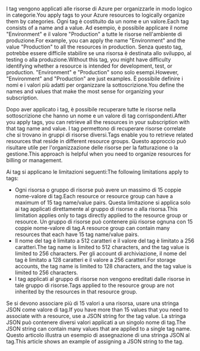 <span data-ttu-id="0fdc1-101">I tag vengono applicati alle risorse di Azure per organizzarle in modo logico in categorie.</span><span class="sxs-lookup"><span data-stu-id="0fdc1-101">You apply tags to your Azure resources to logically organize them by categories.</span></span> <span data-ttu-id="0fdc1-102">Ogni tag è costituito da un nome e un valore.</span><span class="sxs-lookup"><span data-stu-id="0fdc1-102">Each tag consists of a name and a value.</span></span> <span data-ttu-id="0fdc1-103">Ad esempio, è possibile applicare il nome "Environment" e il valore "Production" a tutte le risorse nell'ambiente di produzione.</span><span class="sxs-lookup"><span data-stu-id="0fdc1-103">For example, you can apply the name "Environment" and the value "Production" to all the resources in production.</span></span> <span data-ttu-id="0fdc1-104">Senza questo tag, potrebbe essere difficile stabilire se una risorsa è destinata allo sviluppo, al testing o alla produzione.</span><span class="sxs-lookup"><span data-stu-id="0fdc1-104">Without this tag, you might have difficulty identifying whether a resource is intended for development, test, or production.</span></span> <span data-ttu-id="0fdc1-105">"Environment" e "Production" sono solo esempi.</span><span class="sxs-lookup"><span data-stu-id="0fdc1-105">However, "Environment" and "Production" are just examples.</span></span> <span data-ttu-id="0fdc1-106">È possibile definire i nomi e i valori più adatti per organizzare la sottoscrizione.</span><span class="sxs-lookup"><span data-stu-id="0fdc1-106">You define the names and values that make the most sense for organizing your subscription.</span></span>

<span data-ttu-id="0fdc1-107">Dopo aver applicato i tag, è possibile recuperare tutte le risorse nella sottoscrizione che hanno un nome e un valore di tag corrispondenti.</span><span class="sxs-lookup"><span data-stu-id="0fdc1-107">After you apply tags, you can retrieve all the resources in your subscription with that tag name and value.</span></span> <span data-ttu-id="0fdc1-108">I tag permettono di recuperare risorse correlate che si trovano in gruppi di risorse diversi.</span><span class="sxs-lookup"><span data-stu-id="0fdc1-108">Tags enable you to retrieve related resources that reside in different resource groups.</span></span> <span data-ttu-id="0fdc1-109">Questo approccio può risultare utile per l'organizzazione delle risorse per la fatturazione o la gestione.</span><span class="sxs-lookup"><span data-stu-id="0fdc1-109">This approach is helpful when you need to organize resources for billing or management.</span></span>

<span data-ttu-id="0fdc1-110">Ai tag si applicano le limitazioni seguenti:</span><span class="sxs-lookup"><span data-stu-id="0fdc1-110">The following limitations apply to tags:</span></span>

* <span data-ttu-id="0fdc1-111">Ogni risorsa o gruppo di risorse può avere un massimo di 15 coppie nome-valore di tag.</span><span class="sxs-lookup"><span data-stu-id="0fdc1-111">Each resource or resource group can have a maximum of 15 tag name/value pairs.</span></span> <span data-ttu-id="0fdc1-112">Questa limitazione si applica solo ai tag applicati direttamente al gruppo di risorse o alla risorsa.</span><span class="sxs-lookup"><span data-stu-id="0fdc1-112">This limitation applies only to tags directly applied to the resource group or resource.</span></span> <span data-ttu-id="0fdc1-113">Un gruppo di risorse può contenere più risorse ognuna con 15 coppie nome-valore di tag.</span><span class="sxs-lookup"><span data-stu-id="0fdc1-113">A resource group can contain many resources that each have 15 tag name/value pairs.</span></span> 
* <span data-ttu-id="0fdc1-114">Il nome del tag è limitato a 512 caratteri e il valore del tag è limitato a 256 caratteri.</span><span class="sxs-lookup"><span data-stu-id="0fdc1-114">The tag name is limited to 512 characters, and the tag value is limited to 256 characters.</span></span> <span data-ttu-id="0fdc1-115">Per gli account di archiviazione, il nome del tag è limitato a 128 caratteri e il valore a 256 caratteri.</span><span class="sxs-lookup"><span data-stu-id="0fdc1-115">For storage accounts, the tag name is limited to 128 characters, and the tag value is limited to 256 characters.</span></span>
* <span data-ttu-id="0fdc1-116">I tag applicati al gruppo di risorse non vengono ereditati dalle risorse in tale gruppo di risorse.</span><span class="sxs-lookup"><span data-stu-id="0fdc1-116">Tags applied to the resource group are not inherited by the resources in that resource group.</span></span> 

<span data-ttu-id="0fdc1-117">Se si devono associare più di 15 valori a una risorsa, usare una stringa JSON come valore di tag.</span><span class="sxs-lookup"><span data-stu-id="0fdc1-117">If you have more than 15 values that you need to associate with a resource, use a JSON string for the tag value.</span></span> <span data-ttu-id="0fdc1-118">La stringa JSON può contenere diversi valori applicati a un singolo nome di tag.</span><span class="sxs-lookup"><span data-stu-id="0fdc1-118">The JSON string can contain many values that are applied to a single tag name.</span></span> <span data-ttu-id="0fdc1-119">Questo articolo illustra un esempio di assegnazione di una stringa JSON al tag.</span><span class="sxs-lookup"><span data-stu-id="0fdc1-119">This article shows an example of assigning a JSON string to the tag.</span></span>